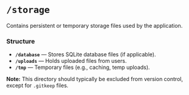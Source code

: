 # `/storage`

Contains persistent or temporary storage files used by the application.

### Structure
- **`/database`** — Stores SQLite database files (if applicable).  
- **`/uploads`** — Holds uploaded files from users.  
- **`/tmp`** — Temporary files (e.g., caching, temp uploads).

**Note:** This directory should typically be excluded from version control, except for `.gitkeep` files.
